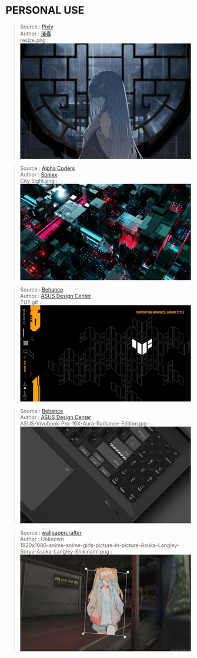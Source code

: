 PERSONAL USE
===

> Source : [Pixiv](https://www.pixiv.net/artworks/79070562)\
> Author : [淺春](https://www.pixiv.net/users/5662397)\
> resize.png :
> ![resize.png](https://raw.githubusercontent.com/itz-ZEPH/ImageHost/refs/heads/main/Picture/resize.png)

> Source : [Alpha Coders](https://wall.alphacoders.com/big.php?i=1337390)\
> Author : [Sonixx](https://alphacoders.com/users/profile/134432/Sonixx)\
> City Sight.png :
> ![City Sight.png](https://raw.githubusercontent.com/itz-ZEPH/ImageHost/refs/heads/main/Picture/City%20Sight.png)

> Source : [Behance](https://www.behance.net/gallery/113991421/TUF-Gaming-Rebrand)\
> Author : [ASUS Design Center](https://www.behance.net/asusdesigncenter)\
> TUF.gif :
> ![TUF.gif](https://raw.githubusercontent.com/itz-ZEPH/ImageHost/refs/heads/main/Picture/TUF.gif)

> Source : [Behance](https://www.behance.net/gallery/133725137/ASUS-Vivobook-Pro-16X-Aura-Radiance-Edition)\
> Author : [ASUS Design Center](https://www.behance.net/asusdesigncenter)\
> ASUS-Vivobook-Pro-16X-Aura-Radiance-Edition.jpg :
> ![ASUS-Vivobook-Pro-16X-Aura-Radiance-Edition.jpg](https://raw.githubusercontent.com/itz-ZEPH/ImageHost/refs/heads/main/Picture/ASUS-Vivobook-Pro-16X-Aura-Radiance-Edition.jpg)

> Source : [wallpapercrafter](https://wallpapercrafter.com/143129-anime-anime-girls-picture-in-picture-asuka-langley-soryu-asuka-langley-shikinami.html)\
> Author : Unknown\
> 1920x1080-anime-anime-girls-picture-in-picture-Asuka-Langley-Soryu-Asuka-Langley-Shikinami.png :
> ![1920x1080-anime-anime-girls-picture-in-picture-Asuka-Langley-Soryu-Asuka-Langley-Shikinami.png](https://raw.githubusercontent.com/itz-ZEPH/ImageHost/refs/heads/main/Picture/1920x1080-anime-anime-girls-picture-in-picture-Asuka-Langley-Soryu-Asuka-Langley-Shikinami.png)

